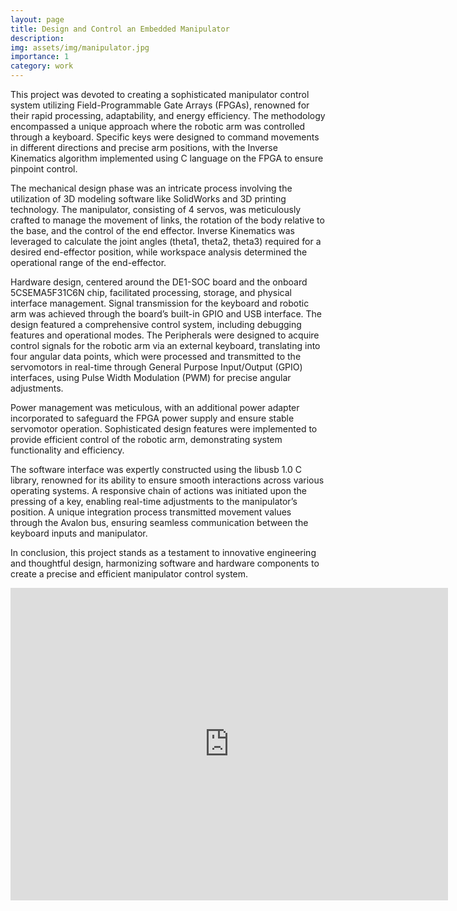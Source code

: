 ```yaml
---
layout: page
title: Design and Control an Embedded Manipulator
description:
img: assets/img/manipulator.jpg
importance: 1
category: work
---
```


This project was devoted to creating a sophisticated manipulator control system utilizing Field-Programmable Gate Arrays (FPGAs), renowned for their rapid processing, adaptability, and energy efficiency. The methodology encompassed a unique approach where the robotic arm was controlled through a keyboard. Specific keys were designed to command movements in different directions and precise arm positions, with the Inverse Kinematics algorithm implemented using C language on the FPGA to ensure pinpoint control.

The mechanical design phase was an intricate process involving the utilization of 3D modeling software like SolidWorks and 3D printing technology. The manipulator, consisting of 4 servos, was meticulously crafted to manage the movement of links, the rotation of the body relative to the base, and the control of the end effector. Inverse Kinematics was leveraged to calculate the joint angles (theta1, theta2, theta3) required for a desired end-effector position, while workspace analysis determined the operational range of the end-effector.

Hardware design, centered around the DE1-SOC board and the onboard 5CSEMA5F31C6N chip, facilitated processing, storage, and physical interface management. Signal transmission for the keyboard and robotic arm was achieved through the board’s built-in GPIO and USB interface. The design featured a comprehensive control system, including debugging features and operational modes. The Peripherals were designed to acquire control signals for the robotic arm via an external keyboard, translating into four angular data points, which were processed and transmitted to the servomotors in real-time through General Purpose Input/Output (GPIO) interfaces, using Pulse Width Modulation (PWM) for precise angular adjustments.

Power management was meticulous, with an additional power adapter incorporated to safeguard the FPGA power supply and ensure stable servomotor operation. Sophisticated design features were implemented to provide efficient control of the robotic arm, demonstrating system functionality and efficiency.

The software interface was expertly constructed using the libusb 1.0 C library, renowned for its ability to ensure smooth interactions across various operating systems. A responsive chain of actions was initiated upon the pressing of a key, enabling real-time adjustments to the manipulator’s position. A unique integration process transmitted movement values through the Avalon bus, ensuring seamless communication between the keyboard inputs and manipulator.

In conclusion, this project stands as a testament to innovative engineering and thoughtful design, harmonizing software and hardware components to create a precise and efficient manipulator control system. 

<div class="row justify-content-sm-center align-items-center">
    <div class="video-container">
        <iframe class="video z-depth-1 rounded" src="https://www.youtube.com/embed/w3h8Cny9yQ4" title="YouTube video player" frameborder="0" allow="accelerometer; autoplay; clipboard-write; encrypted-media; gyroscope; picture-in-picture" allowfullscreen width="700" height="500"></iframe>
    </div>
</div>


